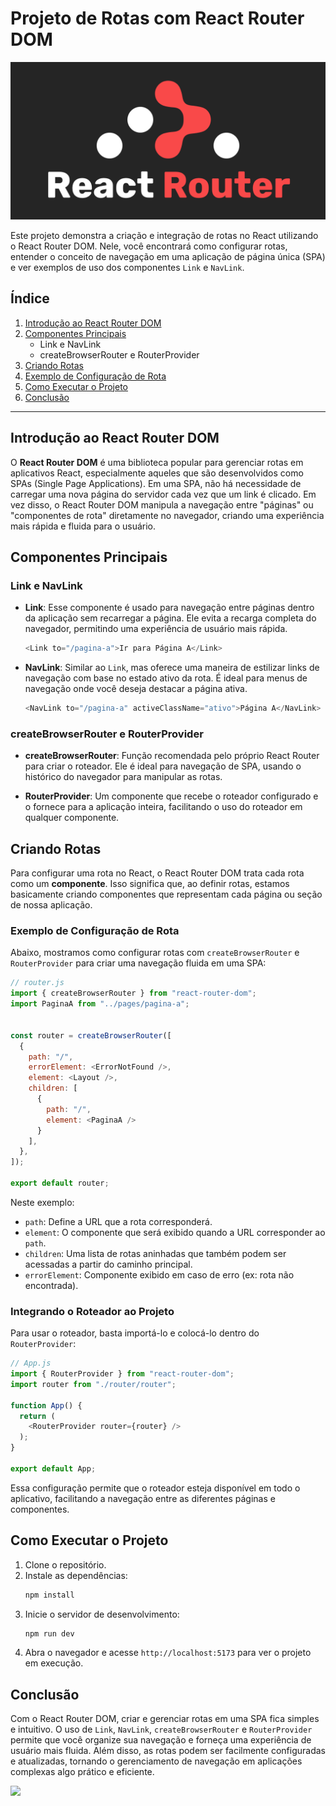 # Projeto de Rotas com React Router DOM

![Projeto em execução](./public/react-router-dom.png) 

Este projeto demonstra a criação e integração de rotas no React utilizando o React Router DOM. Nele, você encontrará como configurar rotas, entender o conceito de navegação em uma aplicação de página única (SPA) e ver exemplos de uso dos componentes `Link` e `NavLink`.

## Índice
1. [Introdução ao React Router DOM](#introdução-ao-react-router-dom)
2. [Componentes Principais](#componentes-principais)
   - Link e NavLink
   - createBrowserRouter e RouterProvider
3. [Criando Rotas](#criando-rotas)
4. [Exemplo de Configuração de Rota](#exemplo-de-configuração-de-rota)
5. [Como Executar o Projeto](#como-executar-o-projeto)
6. [Conclusão](#conclusão)

---

## Introdução ao React Router DOM

O **React Router DOM** é uma biblioteca popular para gerenciar rotas em aplicativos React, especialmente aqueles que são desenvolvidos como SPAs (Single Page Applications). Em uma SPA, não há necessidade de carregar uma nova página do servidor cada vez que um link é clicado. Em vez disso, o React Router DOM manipula a navegação entre "páginas" ou "componentes de rota" diretamente no navegador, criando uma experiência mais rápida e fluida para o usuário.

## Componentes Principais

### Link e NavLink

- **Link**: Esse componente é usado para navegação entre páginas dentro da aplicação sem recarregar a página. Ele evita a recarga completa do navegador, permitindo uma experiência de usuário mais rápida.
  
  ```javascript
  <Link to="/pagina-a">Ir para Página A</Link>
  ```

- **NavLink**: Similar ao `Link`, mas oferece uma maneira de estilizar links de navegação com base no estado ativo da rota. É ideal para menus de navegação onde você deseja destacar a página ativa.
  
  ```javascript
  <NavLink to="/pagina-a" activeClassName="ativo">Página A</NavLink>
  ```

### createBrowserRouter e RouterProvider

- **createBrowserRouter**: Função recomendada pelo próprio React Router para criar o roteador. Ele é ideal para navegação de SPA, usando o histórico do navegador para manipular as rotas.
  
- **RouterProvider**: Um componente que recebe o roteador configurado e o fornece para a aplicação inteira, facilitando o uso do roteador em qualquer componente.

## Criando Rotas

Para configurar uma rota no React, o React Router DOM trata cada rota como um **componente**. Isso significa que, ao definir rotas, estamos basicamente criando componentes que representam cada página ou seção de nossa aplicação.

### Exemplo de Configuração de Rota

Abaixo, mostramos como configurar rotas com `createBrowserRouter` e `RouterProvider` para criar uma navegação fluida em uma SPA:

```javascript
// router.js
import { createBrowserRouter } from "react-router-dom";
import PaginaA from "../pages/pagina-a";


const router = createBrowserRouter([
  {
    path: "/",
    errorElement: <ErrorNotFound />,
    element: <Layout />,
    children: [
      {
        path: "/",
        element: <PaginaA />
      }
    ],
  },
]);

export default router;
```

Neste exemplo:
- `path`: Define a URL que a rota corresponderá.
- `element`: O componente que será exibido quando a URL corresponder ao `path`.
- `children`: Uma lista de rotas aninhadas que também podem ser acessadas a partir do caminho principal.
- `errorElement`: Componente exibido em caso de erro (ex: rota não encontrada).

### Integrando o Roteador ao Projeto

Para usar o roteador, basta importá-lo e colocá-lo dentro do `RouterProvider`:

```javascript
// App.js
import { RouterProvider } from "react-router-dom";
import router from "./router/router";

function App() {
  return (
    <RouterProvider router={router} />
  );
}

export default App;
```

Essa configuração permite que o roteador esteja disponível em todo o aplicativo, facilitando a navegação entre as diferentes páginas e componentes.

## Como Executar o Projeto

1. Clone o repositório.
2. Instale as dependências:
   ```bash
   npm install
   ```
3. Inicie o servidor de desenvolvimento:
   ```bash
   npm run dev
   ```
4. Abra o navegador e acesse `http://localhost:5173` para ver o projeto em execução.

## Conclusão

Com o React Router DOM, criar e gerenciar rotas em uma SPA fica simples e intuitivo. O uso de `Link`, `NavLink`, `createBrowserRouter` e `RouterProvider` permite que você organize sua navegação e forneça uma experiência de usuário mais fluida. Além disso, as rotas podem ser facilmente configuradas e atualizadas, tornando o gerenciamento de navegação em aplicações complexas algo prático e eficiente.


<a href="https://skillicons.dev">
  <img src="https://skillicons.dev/icons?i=react,js,vite,tailwind" />
</a>
